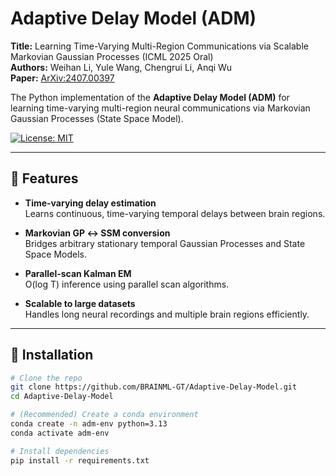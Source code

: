 # Adaptive Delay Model (ADM) 

**Title:** Learning Time-Varying Multi-Region Communications via Scalable Markovian Gaussian Processes (ICML 2025 Oral)   
**Authors:** Weihan Li, Yule Wang, Chengrui Li, Anqi Wu  
**Paper:** [ArXiv:2407.00397](https://arxiv.org/pdf/2407.00397)

The Python implementation of the **Adaptive Delay Model (ADM)** for learning time-varying multi-region neural communications via Markovian Gaussian Processes (State Space Model).

[![License: MIT](https://img.shields.io/badge/License-MIT-blue.svg)](LICENSE)  

---

## 🌟 Features

- **Time-varying delay estimation**  
  Learns continuous, time-varying temporal delays between brain regions.

- **Markovian GP ↔ SSM conversion**  
  Bridges arbitrary stationary temporal Gaussian Processes and State Space Models.

- **Parallel-scan Kalman EM**  
  O(log T) inference using parallel scan algorithms.

- **Scalable to large datasets**  
  Handles long neural recordings and multiple brain regions efficiently.

---

## 🚀 Installation

```bash
# Clone the repo
git clone https://github.com/BRAINML-GT/Adaptive-Delay-Model.git
cd Adaptive-Delay-Model

# (Recommended) Create a conda environment
conda create -n adm-env python=3.13
conda activate adm-env

# Install dependencies
pip install -r requirements.txt
```

